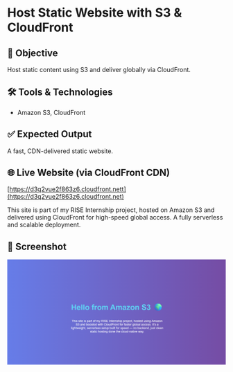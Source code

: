 # Host Static Website with S3 & CloudFront

## 🎯 Objective
Host static content using S3 and deliver globally via CloudFront.

## 🛠 Tools & Technologies
- Amazon S3, CloudFront

## ✅ Expected Output
A fast, CDN-delivered static website.

## 🌐 Live Website (via CloudFront CDN)
[https://d3q2vue2f863z6.cloudfront.nett](https://d3q2vue2f863z6.cloudfront.net)

This site is part of my RISE Internship project, hosted on Amazon S3 and delivered using CloudFront for high-speed global access. A fully serverless and scalable deployment.

## 📸 Screenshot
![Preview](../images/project-2.png)

